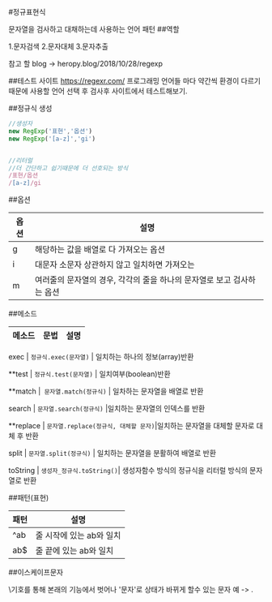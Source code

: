 #정규표현식

문자열을 검사하고 대채하는데 사용하는 언어 패턴
##역할

1.문자검색
2.문자대체 
3.문자추출

참고 할 blog -> heropy.blog/2018/10/28/regexp

##테스트 사이트
https://regexr.com/
프로그래밍 언어들 마다 약간씩 환경이 다르기때문에 
사용할 언어 선택 후 검사후 사이트에서 테스트해보기.


##정규식 생성

```js
//생성자
new RegExp('표현','옵션')
new RegExp('[a-z]','gi')


//리터럴
//더 간단하고 쉽기때문에 더 선호되는 방식
/표현/옵션
/[a-z]/gi
```


##옵션

옵션|설명
--|--
g | 해당하는 값을 배열로 다 가져오는 옵션
i | 대문자 소문자 상관하지 않고 일치하면 가져오는 
m | 여러줄의 문자열의 경우, 각각의 줄을 하나의 문자열로 보고 검사하는 옵션

##메소드

메소드 | 문법 | 설명 
--|--|--

exec | `정규식.exec(문자열)` | 일치하는 하나의 정보(array)반환

**test | `정규식.test(문자열)` | 일치여부(boolean)반환

**match |` 문자열.match(정규식)` | 일차하는 문자열을 배열로 반환

search | `문자열.search(정규식)` |일치하는 문자열의 인덱스를 반환

**replace | `문자열.replace(정규식, 대체할 문자)`|일치하는 문자열을 대체할 문자로 대체 후 반환

split | `문자열.split(정규식)` | 일치하는 문자열을 분활하여 배열로 반환

toString | `생성자_정규식.toString()`| 생성자함수 방식의 정규식을 리터럴 방식의 문자열로 반환


##패턴(표현)

패턴 | 설명
--|--
^ab | 줄 시작에 있는 ab와 일치
ab$ | 줄 끝에 있는 ab와 일치

##이스케이프문자

\기호를 통해 본래의 기능에서 벗어나 '문자'로 상태가 바뀌게 할수 있는 문자 
예 -> \.


